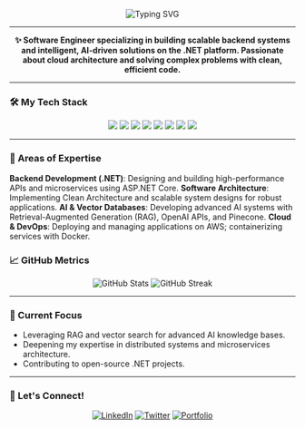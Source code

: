 <p align="center">
  <img src="https://readme-typing-svg.demolab.com?font=Fira+Code&weight=600&size=26&pause=1000&color=16A085&center=true&vCenter=true&width=500&lines=Hi+👋+I'm+Francis;Backend+Developer+(.NET);AI+%26+Cloud+Specialist;Building+Scalable+Systems" alt="Typing SVG" />
</p>

---

<p align="center">
  <strong>✨ Software Engineer specializing in building scalable backend systems and intelligent, AI-driven solutions on the .NET platform. Passionate about cloud architecture and solving complex problems with clean, efficient code.</strong>
</p>

---

### 🛠️ My Tech Stack

<p align="center">
  <img src="https://img.shields.io/badge/C%23-239120?style=for-the-badge&logo=c-sharp&logoColor=white"/>
  <img src="https://img.shields.io/badge/.NET-512BD4?style=for-the-badge&logo=dotnet&logoColor=white"/>
  <img src="https://img.shields.io/badge/ASP.NET-512BD4?style=for-the-badge&logo=asp.net&logoColor=white"/>
  <img src="https://img.shields.io/badge/Python-3776AB?style=for-the-badge&logo=python&logoColor=white"/>
  <img src="https://img.shields.io/badge/Docker-2496ED?style=for-the-badge&logo=docker&logoColor=white"/>
  <img src="https://img.shields.io/badge/AWS-232F3E?style=for-the-badge&logo=amazon-aws&logoColor=white"/>
  <img src="https://img.shields.io/badge/Microsoft_SQL_Server-CC2927?style=for-the-badge&logo=microsoft-sql-server&logoColor=white"/>
  <img src="https://img.shields.io/badge/OpenAI-412991?style=for-the-badge&logo=openai&logoColor=white"/>
</p>

---

### 🎯 Areas of Expertise

**Backend Development (.NET)**: Designing and building high-performance APIs and microservices using ASP.NET Core.
**Software Architecture**: Implementing Clean Architecture and scalable system designs for robust applications.
**AI & Vector Databases**: Developing advanced AI systems with Retrieval-Augmented Generation (RAG), OpenAI APIs, and Pinecone.
**Cloud & DevOps**: Deploying and managing applications on AWS; containerizing services with Docker.

### 📈 GitHub Metrics

<p align="center">
  <img src="https://github-readme-stats.vercel.app/api?username=Gbohunmifrancis&show_icons=true&theme=radical&count_private=true" alt="GitHub Stats" />
  <img src="https://github-readme-streak-stats.herokuapp.com/?user=Gbohunmifrancis&theme=radical" alt="GitHub Streak" />
</p>

---

### 🔭 Current Focus

- Leveraging RAG and vector search for advanced AI knowledge bases.
- Deepening my expertise in distributed systems and microservices architecture.
- Contributing to open-source .NET projects.

---

### 🤝 Let's Connect!

<p align="center">
  <a href="https://linkedin.com/in/Gbohunmifrancis"><img src="https://img.shields.io/badge/LinkedIn-0077B5?style=for-the-badge&logo=linkedin&logoColor=white" alt="LinkedIn"/></a>
  <a href="https://twitter.com/Gbohunmifrancis"><img src="https://img.shields.io/badge/Twitter-1DA1F2?style=for-the-badge&logo=twitter&logoColor=white" alt="Twitter"/></a>
  <a href="https://francisyaw.tech"><img src="https://img.shields.io/badge/Portfolio-4285F4?style=for-the-badge&logo=google-chrome&logoColor=white" alt="Portfolio"/></a>
</p>
